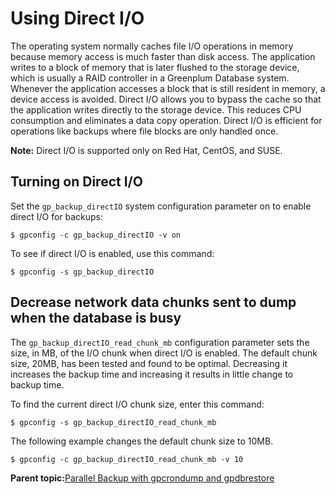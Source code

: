 # Using Direct I/O 

The operating system normally caches file I/O operations in memory because memory access is much faster than disk access. The application writes to a block of memory that is later flushed to the storage device, which is usually a RAID controller in a Greenplum Database system. Whenever the application accesses a block that is still resident in memory, a device access is avoided. Direct I/O allows you to bypass the cache so that the application writes directly to the storage device. This reduces CPU consumption and eliminates a data copy operation. Direct I/O is efficient for operations like backups where file blocks are only handled once.

**Note:** Direct I/O is supported only on Red Hat, CentOS, and SUSE.

## Turning on Direct I/O 

Set the `gp_backup_directIO` system configuration parameter on to enable direct I/O for backups:

```
$ gpconfig -c gp_backup_directIO -v on
```

To see if direct I/O is enabled, use this command:

```
$ gpconfig -s gp_backup_directIO
```

## Decrease network data chunks sent to dump when the database is busy 

The `gp_backup_directIO_read_chunk_mb` configuration parameter sets the size, in MB, of the I/O chunk when direct I/O is enabled. The default chunk size, 20MB, has been tested and found to be optimal. Decreasing it increases the backup time and increasing it results in little change to backup time.

To find the current direct I/O chunk size, enter this command:

```
$ gpconfig -s gp_backup_directIO_read_chunk_mb
```

The following example changes the default chunk size to 10MB.

```
$ gpconfig -c gp_backup_directIO_read_chunk_mb -v 10
```

**Parent topic:**[Parallel Backup with gpcrondump and gpdbrestore](../managing/backup-heading.html)

